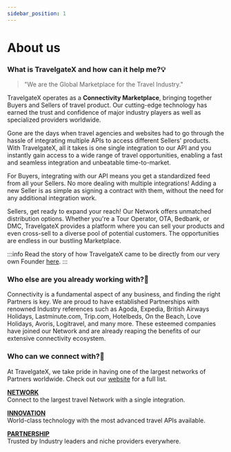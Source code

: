```yaml
---
sidebar_position: 1
---
```


# About us

### What is TravelgateX and how can it help me?💡

> "We are the Global Marketplace for the Travel Industry."

TravelgateX operates as a **Connectivity Marketplace**, bringing together Buyers and Sellers of travel product. Our cutting-edge technology has earned the trust and confidence of major industry players as well as specialized providers worldwide.

Gone are the days when travel agencies and websites had to go through the hassle of integrating multiple APIs to access different Sellers' products. With TravelgateX, all it takes is one single integration to our API and you instantly gain access to a wide range of travel opportunities, enabling a fast and seamless integration and unbeatable time-to-market.

For Buyers, integrating with our API means you get a standardized feed from all your Sellers. No more dealing with multiple integrations! Adding a new Seller is as simple as signing a contract with them, without the need for any additional integration work.

Sellers, get ready to expand your reach! Our Network offers unmatched distribution options. Whether you're a Tour Operator, OTA, Bedbank, or DMC, TravelgateX provides a platform where you can sell your products and even cross-sell to a diverse pool of potential customers. The opportunities are endless in our bustling Marketplace.
 
:::info
Read the story of how TravelgateX came to be directly from our very own Founder [here](https://blog.travelgate.com/en/from-xml-travelgate-to-travelgatex).
:::

### Who else are you already working with?🔎
Connectivity is a fundamental aspect of any business, and finding the right Partners is key. We are proud to have established Partnerships with renowned Industry references such as Agoda, Expedia, British Airways Holidays, Lastminute.com, Trip.com, Hotelbeds, On the Beach, Love Holidays, Avoris, Logitravel, and many more. These esteemed companies have joined our Network and are already reaping the benefits of our extensive connectivity ecosystem.


### Who can we connect with?🚀
At TravelgateX, we take pride in having one of the largest networks of Partners worldwide. Check out our [website](https://www.travelgate.com/) for a full list.
 
**<ins>NETWORK</ins>**  
Connect to the largest travel Network with a single integration.

**<ins>INNOVATION</ins>**  
World-class technology with the most advanced travel APIs available.

**<ins>PARTNERSHIP</ins>**  
Trusted by Industry leaders and niche providers everywhere.